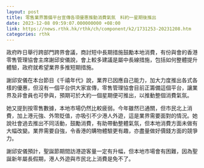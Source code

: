 ```yaml
---
layout: post
title: 零售業界籌備平台宣傳各項優惠推動消費氣氛　料約一星期後推出
date: 2023-12-08 09:59:07.000000000 +08:00
link: https://news.rthk.hk/rthk/ch/component/k2/1731253-20231208.htm
categories: rthk
---
```


政府昨日舉行跨部門跨界會議，商討短中長期措施鼓勵本地消費，有份與會的香港零售管理協會主席謝邱安儀說，會上較多建議是屬中長線措施，包括如何整體提升體驗，政府就希望業界多推短期措施。

謝邱安儀在本台節目《千禧年代》說，業界已因應自己能力，加大力度推出各式各樣的優惠，但沒有一個平台供大家宣傳，零售管理協會目前正籌備這個平台，讓業界及非會員也可參與，預期可於大約一個星期便可推出，以推動整個消費氣氛。

她又提到按零售數據，本地市場仍然比較疲弱。今年雖然已通關，但市民北上消費，加上港元強、外幣貶值，亦吸引不少港人外遊，這是業界需要面對的情況。她說社會過去推出不同活動，鼓勵消費，有助帶動整體氣氛，但本地消費方面未做有大幅改變。業界需要自強，令香港的購物體驗更有趣，亦盡量做好價錢方面的競爭力。

謝邱安儀預計，聖誕節期間訪港遊客量一定有升幅，但本地市場會有困難，因為聖誕新年屬長假期，港人外遊與市民北上消費是免不了。
